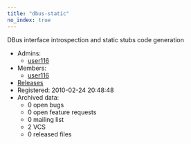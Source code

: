 ```yaml
---
title: "dbus-static"
no_index: true
---
```


DBus interface introspection and static stubs code generation


* Admins:
  * [user116](/users/user116)
* Members:
  * [user116](/users/user116)
* [Releases](https://download.ocamlcore.org/dbus-static)
* Registered: 2010-02-24 20:48:48
* Archived data:
  * 0 open bugs
  * 0 open feature requests
  * 0 mailing list
  * 2 VCS
  * 0 released files
